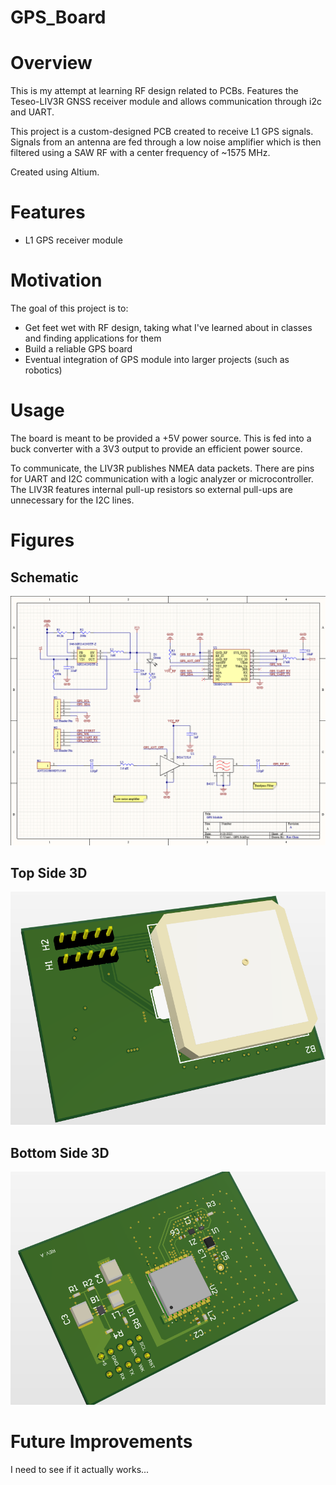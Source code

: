 # GPS_Board
# Overview
This is my attempt at learning RF design related to PCBs. Features the Teseo-LIV3R GNSS receiver module and allows communication through i2c and UART.

This project is a custom-designed PCB created to receive L1 GPS signals. Signals from an antenna are fed through a low noise amplifier which is then filtered using a SAW RF with a center frequency of ~1575 MHz.

Created using Altium.

# Features
* L1 GPS receiver module

# Motivation
The goal of this project is to:
* Get feet wet with RF design, taking what I've learned about in classes and finding applications for them
* Build a reliable GPS board
* Eventual integration of GPS module into larger projects (such as robotics)

# Usage
The board is meant to be provided a +5V power source. This is fed into a buck converter with a 3V3 output to provide an efficient power source.

To communicate, the LIV3R publishes NMEA data packets. There are pins for UART and I2C communication with a logic analyzer or microcontroller. The LIV3R features internal pull-up resistors so external pull-ups are unnecessary for the I2C lines.

# Figures
## Schematic
![alt text](Figures/Schematic.png "Schematic")
## Top Side 3D
![alt text](Figures/TopSide.png "Top Side")
## Bottom Side 3D
![alt text](Figures/BottomSide.png "Bottom Side")

# Future Improvements
I need to see if it actually works...


